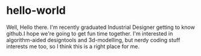 # hello-world
Well, Hello there.
I'm recently graduated Industrial Designer getting to know github.I hope we're going to get fun time together. I'm interested in algorithm-aided designtools and 3d-modelling, but nerdy coding stuff interests me too, so I think this is a right place for me. 
